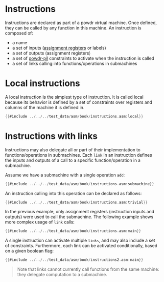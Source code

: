 # Instructions

Instructions are declared as part of a powdr virtual machine.
Once defined, they can be called by any function in this machine.
An instruction is composed of:
- a name
- a set of inputs ([assignment registers](./registers.md) or labels)
- a set of outputs (assignment registers)
- a set of [powdr-pil](../pil/) constraints to activate when the instruction is called
- a set of links calling into functions/operations in submachines

# Local instructions

A local instruction is the simplest type of instruction.
It is called local because its behavior is defined by a set of constraints over registers and columns of the machine it is defined in.

```rust
{{#include ../../../test_data/asm/book/instructions.asm:local}}
```

# Instructions with links

Instructions may also delegate all or part of their implementation to functions/operations in submachines.
Each `link` in an instruction defines the inputs and outputs of a call to a specific function/operation in a submachine.

Assume we have a submachine with a single operation `add`:
```rust
{{#include ../../../test_data/asm/book/instructions.asm:submachine}}
```

An instruction calling into this operation can be declared as follows:
```rust
{{#include ../../../test_data/asm/book/instructions.asm:trivial}}
```

In the previous example, only assignment registers (instruction inputs and outputs) were used to call the submachine.
The following example shows more complex usage of `link` calls:
```rust
{{#include ../../../test_data/asm/book/instructions.asm:main}}
```

A single instruction can activate multiple `links`, and may also include a set of constraints.
Furthermore, each link can be activated conditionally, based on a given boolean flag:
```rust
{{#include ../../../test_data/asm/book/instructions2.asm:main}}
```

> Note that links cannot currently call functions from the same machine: they delegate computation to a submachine.

